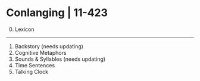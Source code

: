 # Conlanging | 11-423
0. Lexicon
---
1. Backstory (needs updating)
2. Cognitive Metaphors
3. Sounds & Syllables	(needs updating)
4. Time Sentences
5. Talking Clock
